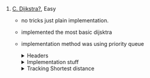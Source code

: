 

1.  [C. Dijkstra?](https://codeforces.com/problemset/problem/20/C), Easy

    - no tricks just plain implementation.
    - implemented the most basic dijsktra
    - implementation method was using priority queue
        <details>
        	<summary> Headers </summary> <br>

      ```cpp
        #define vll vector<long long int>
        using ll = long long int;

        vector<vector<pll>> adj = vector<vector<pll>>(n + 1);
        for (int i = 0; i < m; i++) {
          ll a, b, w;
          cin >> a >> b >> w;
          adj[a].push_back({b, w});
          adj[b].push_back({a, w});
        }

        int s = 1; /* source */
        vll dist(n + 1, INF);
        vll path(n + 1, INF);
        dist[s] = 0;

      ```

        </details>

        <details>
        	 <summary> Implementation stuff </summary> <br>

      ```cpp
        priority_queue<pll, vector<pll>, greater<pll>> pq;

        pq.push({0, s});
        /* Format is (distance, vertex) */

        while (!pq.empty()) {
        auto front = pq.top();
        pq.pop();
        ll d = front.first;
        ll u = front.second;

        if (d > dist[u])
           continue; // trying to understand this

      	for (const auto &v : adj[u]) {
        	/*
      	 	 * take v.first as 'to'
      	 	 * u as 'from'
         	*/
        		if (dist[u] + v.second < dist[v.first]) {
      			dist[v.first] = dist[u] + v.second;
      			pq.push({dist[v.first], v.first});
      			path[v.first] = u;
        		}
      	}
      	}
      ```

      </details>
      <details>
      	<summary> Tracking Shortest distance </summary>

      ```cpp
        vll ans;
        for (int i = n; i != 1; i = path[i])
         ans.push_back(i);
      	  ans.push_back(1);

         reverse(all(ans));

      ```
      </details>

